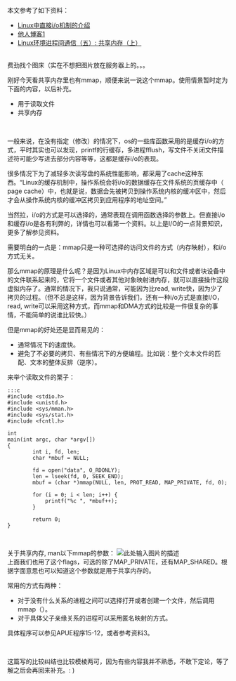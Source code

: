 本文参考了如下资料：

- [Linux中直接i/o机制的介绍][1]
- [他人博客1][2]
- [Linux环境进程间通信（五）: 共享内存（上）][3]    

</br>
费劲找个图床（实在不想把图片放在服务器上的。。。

刚好今天看共享内存里也有mmap，顺便来说一说这个mmap。使用情景暂时定为下面的内容，以后补充。

- 用于读取文件
- 共享内存

<br/>

一般来说，在没有指定（修改）的情况下，os的一些库函数采用的是缓存i/o的方式，平时其实也可以发现，printf的行缓存，多进程fflush，写文件不关闭文件描述符可能少写进去部分内容等等，这都是缓存i/o的表现。

很多情况下为了减轻多次读写盘的系统性能影响，都采用了cache这种东西。“Linux的缓存机制中，操作系统会将i/o的数据缓存在文件系统的页缓存中（ page cache）中，也就是说，数据会先被拷贝到操作系统内核的缓冲区中，然后才会从操作系统内核的缓冲区拷贝到应用程序的地址空间。”

当然拉，i/o的方式是可以选择的，通常表现在调用函数选择的参数上。但直接i/o和缓存i/o是各有利弊的，详情也可以看第一个资料。以上是I/O的一点背景知识，更多了解参见资料。


需要明白的一点是：mmap只是一种可选择的访问文件的方式（内存映射），和i/o方式无关。

那么mmap的原理是什么呢？是因为Linux中内存区域是可以和文件或者块设备中的文件联系起来的，它将一个文件或者其他对象映射进内存，就可以直接操作这段虚拟内存了。通常的情况下，我只说通常，可能因为比read, write快，因为少了拷贝的过程。（但不总是这样，因为背景告诉我们，还有一种i/o方式是直接I/O，read, write可以采用这种方式，而mmap和DMA方式的比较是一件很复杂的事情，不能简单的说谁比较快。）

但是mmap的好处还是显而易见的：

- 通常情况下的速度快。
- 避免了不必要的拷贝、有些情况下的方便编程。比如说：整个文本文件的匹配、文本的整体反排（逆序）。

来举个读取文件的栗子：  

	:::c
	#include <stdio.h>
	#include <unistd.h>
	#include <sys/mman.h>
	#include <sys/stat.h>
	#include <fcntl.h>
	
	int
	main(int argc, char *argv[])
	{
	        int i, fd, len;
	        char *mbuf = NULL;
	
	        fd = open("data", O_RDONLY);
	        len = lseek(fd, 0, SEEK_END);
	        mbuf = (char *)mmap(NULL, len, PROT_READ, MAP_PRIVATE, fd, 0);
	    
	        for (i = 0; i < len; i++) {
	    	    printf("%c ", *mbuf++);
	        }
	
	        return 0;
	} 


<br/>
<!--more-->

关于共享内存, man以下mmap的参数：
![此处输入图片的描述][4]  
上面我们也用了这个flags，可选的除了MAP_PRIVATE，还有MAP_SHARED。根据字面意思也可以知道这个参数就是用于共享内存的。

常用的方式有两种：

 - 对于没有什么关系的进程之间可以选择打开或者创建一个文件，然后调用mmap（）。
 - 对于具体父子亲缘关系的进程可以采用匿名映射的方式。

具体程序可以参见APUE程序15-12，或者参考资料3。

<br/>

这篇写的比较纠结也比较模棱两可，因为有些内容我并不熟悉，不敢下定论，等了解之后会再回来补充。: )


  [1]: http://www.ibm.com/developerworks/cn/linux/l-cn-directio/
  [2]: https://www.byvoid.com/blog/fast-readfile
  [3]: http://www.ibm.com/developerworks/cn/linux/l-ipc/part5/index1.html
  [4]: http://pic.yupoo.com/fayewu_v/DsjN2T9u/2Fboa.png
